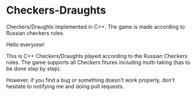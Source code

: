 # Checkers-Draughts
Checkers/Draughts implemented in C++. The game is made according to Russian checkers rules. 

Hello everyone!

This is C++ Checkers/Draughts played according to the Russian Checkers rules.
The game supports all Checkers fitures including multi-taking (has to be done step by step). 

However, if you find a bug or something doesn't work properly, don't hesitate to notifying me and doing pull requests.
